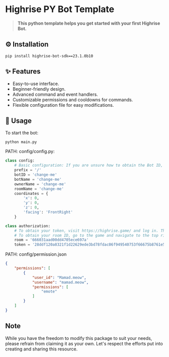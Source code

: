 # Highrise PY Bot Template

> **This python template helps you get started with your first Highrise Bot.**

## **⚙️ Installation** 
```
pip install highrise-bot-sdk==23.1.0b10
```

## **✨ Features**

- Easy-to-use interface.
- Beginner-friendly design.
- Advanced command and event handlers.
- Customizable permissions and cooldowns for commands.
- Flexible configuration file for easy modifications.


## **🎐 Usage**
To start the bot:
```
python main.py
```

PATH: config/config.py:
```py
class config:
    # Basic configuration: If you are unsure how to obtain the Bot ID, simply start the bot and it will be logged in the console.
    prefix = '/'
    botID = 'change-me'
    botName = 'change-me'
    ownerName = 'change-me'
    roomName = 'change-me'
    coordinates = {
        'x': 0,
        'y': 0,
        'z': 0,
        'facing': 'FrontRight'
    }

class authorization:
    # To obtain your token, visit https://highrise.game/ and log in. Then, go to the settings and create a new bot. Accept the terms and generate a token.
    # To obtain your room ID, go to the game and navigate to the top right corner where the player list is displayed. Click on "Share this room" and copy the ID.
    room = '666031aad00dd4705ece697a'
    token = '28ddf120a8321f1d22629ede3bd78fdac06f949540753f66675b8761e54a702a'
```
PATH: config/permission.json
```json
{
    "permissions": [
        {
            "user_id": "Mamad.meow",
            "username": "mamad.meow",
            "permissions": [
                "emote"
            ]
        }
    ]
}
```

## Note

While you have the freedom to modify this package to suit your needs, please refrain from claiming it as your own. Let's respect the efforts put into creating and sharing this resource.
